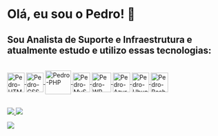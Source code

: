 # Olá, eu sou o Pedro! 👋

## Sou Analista de Suporte e Infraestrutura e atualmente estudo e utilizo essas tecnologias:

<div style="display: inline_block"><br>
<a href = "https://github.com/pedrohsmelo/pedrohsmelo">
<img align="center" alt="Pedro-HTML" height="45" width="40" src="https://cdn.jsdelivr.net/gh/devicons/devicon/icons/html5/html5-original.svg"/>
<img align="center" alt="Pedro-CSS" height="45" width="40" src="https://cdn.jsdelivr.net/gh/devicons/devicon/icons/css3/css3-original.svg"/>
<img align="center" alt="Pedro-PHP" height="55" width="60" src="https://cdn.jsdelivr.net/gh/devicons/devicon/icons/php/php-original.svg"/>
<img align="center" alt="Pedro-MySql" height="45" width="40" src="https://cdn.jsdelivr.net/gh/devicons/devicon/icons/mysql/mysql-original.svg"/>
<img align="center" alt="Pedro-WP" height="45" width="45" src="https://cdn.jsdelivr.net/gh/devicons/devicon/icons/wordpress/wordpress-plain.svg"/>
<img align="center" alt="Pedro-Azure" height="45" width="40" src="https://cdn.jsdelivr.net/gh/devicons/devicon/icons/azure/azure-original.svg"/>
<img align="center" alt="Pedro-Ubuntu" height="45" width="40" src="https://cdn.jsdelivr.net/gh/devicons/devicon/icons/ubuntu/ubuntu-plain.svg"/>
<img align="center" alt="Pedro-Bash" height="45" width="40" src="https://cdn.jsdelivr.net/gh/devicons/devicon/icons/bash/bash-original.svg"/>
</div></br>

![](https://github-readme-stats.vercel.app/api?username=pedrohsmelo&theme=dark&hide_border=false&include_all_commits=false&count_private=false) ![](https://github-readme-stats.vercel.app/api/top-langs/?username=pedrohsmelo&theme=dark&hide_border=false&include_all_commits=false&count_private=false&layout=compact)

[![](https://visitcount.itsvg.in/api?id=pedrohsmelo&icon=6&color=0)](https://visitcount.itsvg.in)

